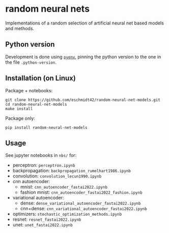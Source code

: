 # random neural nets

Implementations of a random selection of artificial neural net based models and methods.

## Python version

Development is done using [`pyenv`](https://realpython.com/intro-to-pyenv/), pinning the python version to the one in the file `.python-version`.

## Installation (on Linux)

Package + notebooks:

    git clone https://github.com/eschmidt42/random-neural-net-models.git
    cd random-neural-net-models
    make install

Package only:

    pip install random-neural-net-models

## Usage

See jupyter notebooks in `nbs/` for:
* perceptron: `perceptron.ipynb`
* backpropagation: `backpropagation_rumelhart1986.ipynb`
* convolution: `convolution_lecun1990.ipynb`
* cnn autoencoder:
    * mnist: `cnn_autoencoder_fastai2022.ipynb`
    * fashion mnist: `cnn_autoencoder_fastai2022_fashion.ipynb`
* variational autoencoder:
    * dense: `dense_variational_autoencoder_fastai2022.ipynb`
    * cnn+dense: `cnn_variational_autoencoder_fastai2022.ipynb`
* optimizers: `stochastic_optimization_methods.ipynb`
* resnet: `resnet_fastai2022.ipynb`
* unet: `unet_fastai2022.ipynb`
